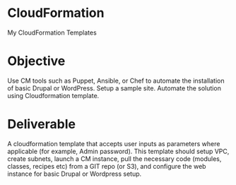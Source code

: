 # CloudFormation
My CloudFormation Templates

# Objective

Use CM tools such as Puppet, Ansible, or Chef to automate the installation of basic Drupal or WordPress. Setup a sample site. Automate the solution using Cloudformation template.

 # Deliverable
 
A cloudformation template that accepts user inputs as parameters where applicable (for example, Admin password). This template should setup VPC, create subnets, launch a CM instance, pull the necessary code (modules, classes, recipes etc) from a GIT repo (or S3), and configure the web instance for basic Drupal or Wordpress setup.
